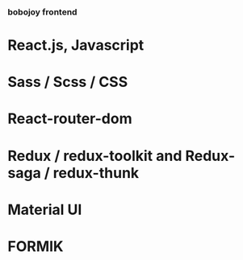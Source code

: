 ### bobojoy frontend

# React.js, Javascript
# Sass / Scss / CSS
# React-router-dom
# Redux / redux-toolkit and Redux-saga / redux-thunk
# Material UI
# FORMIK
